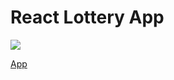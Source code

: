 # React Lottery App

<img src="https://marshall-ku.github.io/React-Lottery-App/react%20lottery%20app.png">

<a href="https://marshall-ku.github.io/React-Lottery-App/" target="_blank">App</a>
